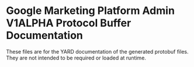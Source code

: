 # Google Marketing Platform Admin V1ALPHA Protocol Buffer Documentation

These files are for the YARD documentation of the generated protobuf files.
They are not intended to be required or loaded at runtime.
